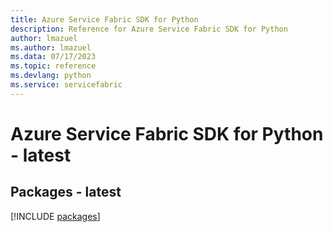 ```yaml
---
title: Azure Service Fabric SDK for Python
description: Reference for Azure Service Fabric SDK for Python
author: lmazuel
ms.author: lmazuel
ms.data: 07/17/2023
ms.topic: reference
ms.devlang: python
ms.service: servicefabric
---
```

# Azure Service Fabric SDK for Python - latest
## Packages - latest
[!INCLUDE [packages](service-fabric-index.md)]